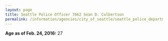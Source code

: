 ```yaml
---
layout: page
title: Seattle Police Officer 7662 Sean D. Culbertson
permalink: /information/agencies/city_of_seattle/seattle_police_department/copbook/7662/
---
```


**Age as of Feb. 24, 2016:** 27

